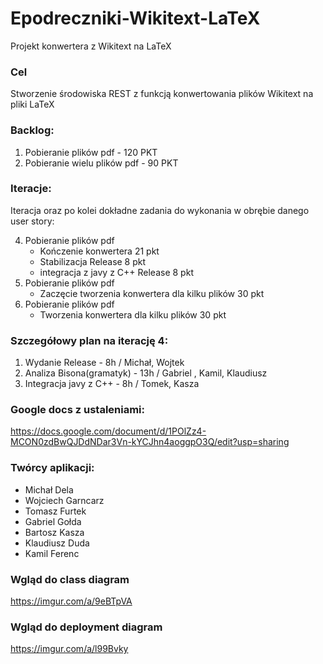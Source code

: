 # Epodreczniki-Wikitext-LaTeX
Projekt konwertera z Wikitext na LaTeX

### Cel
Stworzenie środowiska REST z funkcją konwertowania plików Wikitext na pliki LaTeX

### Backlog:  
1. Pobieranie plików pdf - 120 PKT
2. Pobieranie wielu plików pdf - 90 PKT

### Iteracje:
Iteracja oraz po kolei dokładne zadania do wykonania w obrębie danego user story:

4. Pobieranie plików pdf
	 - Kończenie konwertera 21 pkt
	 - Stabilizacja Release 8 pkt
	 - integracja z javy z C++ Release 8 pkt
5. Pobieranie plików pdf
	 - Zaczęcie tworzenia konwertera dla kilku plików 30 pkt 
6. Pobieranie plików pdf
	 - Tworzenia konwertera dla kilku plików 30 pkt  


### Szczegółowy plan na iterację 4:
1. Wydanie Release - 8h / Michał, Wojtek
2. Analiza Bisona(gramatyk) - 13h / Gabriel , Kamil, Klaudiusz
3. Integracja javy z C++ - 8h / Tomek, Kasza



### Google docs z ustaleniami:
https://docs.google.com/document/d/1POlZz4-MCON0zdBwQJDdNDar3Vn-kYCJhn4aoggpO3Q/edit?usp=sharing

### Twórcy aplikacji:
 - Michał Dela
 - Wojciech Garncarz
 - Tomasz Furtek
 - Gabriel Gołda
 - Bartosz Kasza
 - Klaudiusz Duda
 - Kamil Ferenc
 
 
 ### Wgląd do class diagram
https://imgur.com/a/9eBTpVA

### Wgląd do deployment diagram
https://imgur.com/a/l99Bvky

